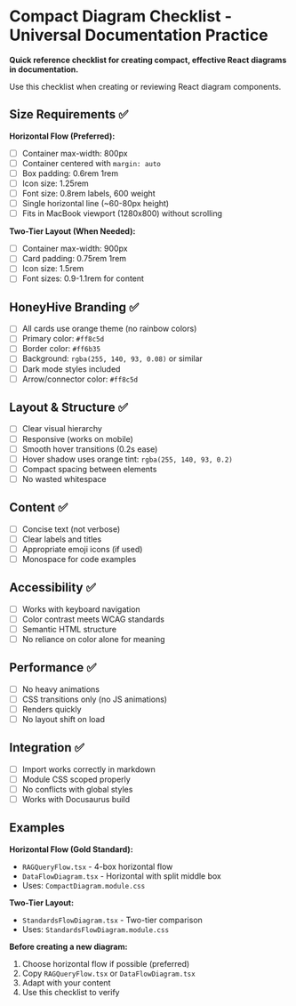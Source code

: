 # Compact Diagram Checklist - Universal Documentation Practice

**Quick reference checklist for creating compact, effective React diagrams in documentation.**

Use this checklist when creating or reviewing React diagram components.

## Size Requirements ✅

**Horizontal Flow (Preferred):**
- [ ] Container max-width: 800px
- [ ] Container centered with `margin: auto`
- [ ] Box padding: 0.6rem 1rem
- [ ] Icon size: 1.25rem
- [ ] Font size: 0.8rem labels, 600 weight
- [ ] Single horizontal line (~60-80px height)
- [ ] Fits in MacBook viewport (1280x800) without scrolling

**Two-Tier Layout (When Needed):**
- [ ] Container max-width: 900px
- [ ] Card padding: 0.75rem 1rem
- [ ] Icon size: 1.5rem
- [ ] Font sizes: 0.9-1.1rem for content

## HoneyHive Branding ✅

- [ ] All cards use orange theme (no rainbow colors)
- [ ] Primary color: `#ff8c5d`
- [ ] Border color: `#ff6b35`
- [ ] Background: `rgba(255, 140, 93, 0.08)` or similar
- [ ] Dark mode styles included
- [ ] Arrow/connector color: `#ff8c5d`

## Layout & Structure ✅

- [ ] Clear visual hierarchy
- [ ] Responsive (works on mobile)
- [ ] Smooth hover transitions (0.2s ease)
- [ ] Hover shadow uses orange tint: `rgba(255, 140, 93, 0.2)`
- [ ] Compact spacing between elements
- [ ] No wasted whitespace

## Content ✅

- [ ] Concise text (not verbose)
- [ ] Clear labels and titles
- [ ] Appropriate emoji icons (if used)
- [ ] Monospace for code examples

## Accessibility ✅

- [ ] Works with keyboard navigation
- [ ] Color contrast meets WCAG standards
- [ ] Semantic HTML structure
- [ ] No reliance on color alone for meaning

## Performance ✅

- [ ] No heavy animations
- [ ] CSS transitions only (no JS animations)
- [ ] Renders quickly
- [ ] No layout shift on load

## Integration ✅

- [ ] Import works correctly in markdown
- [ ] Module CSS scoped properly
- [ ] No conflicts with global styles
- [ ] Works with Docusaurus build

## Examples

**Horizontal Flow (Gold Standard):**
- `RAGQueryFlow.tsx` - 4-box horizontal flow
- `DataFlowDiagram.tsx` - Horizontal with split middle box
- Uses: `CompactDiagram.module.css`

**Two-Tier Layout:**
- `StandardsFlowDiagram.tsx` - Two-tier comparison
- Uses: `StandardsFlowDiagram.module.css`

**Before creating a new diagram:**
1. Choose horizontal flow if possible (preferred)
2. Copy `RAGQueryFlow.tsx` or `DataFlowDiagram.tsx`
3. Adapt with your content
4. Use this checklist to verify


